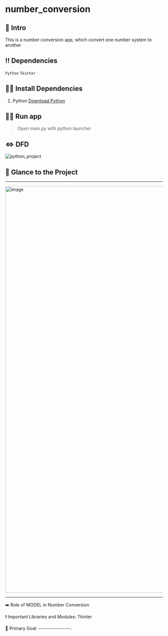 # number_conversion


## 📃 Intro
This is a number conversion app, which convert one number system to another


## ‼ Dependencies

`Python` `Tkinter`


## 👩‍💻 Install Dependencies

1. Python
<a href="https://www.python.org/downloads/" target="_blank">Download Python</a>


## 🏃‍♂️ Run app

> Open main.py with python launcher


## ⇔ DFD
![python_project]()


## 👀 Glance to the Project
____
<img width="1298" alt="image" src="https://user-images.githubusercontent.com/71517975/202015093-69d470c1-a247-4c53-ac22-5b0c98e0c86f.png">


____

➡️ Role of MODEL in Number Conversion

❗ Important Libraries and Modules: Tkinter

🎯 Primary Goal: ----------------.
